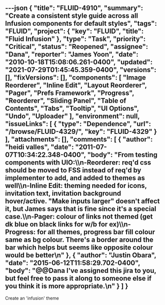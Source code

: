 ---json
{
  "title": "FLUID-4910",
  "summary": "Create a consistent style guide across all Infusion components for default styles",
  "tags": "FLUID",
  "project": {
    "key": "FLUID",
    "title": "Fluid Infusion"
  },
  "type": "Task",
  "priority": "Critical",
  "status": "Reopened",
  "assignee": "Dana",
  "reporter": "James Yoon",
  "date": "2010-10-18T15:08:06.261-0400",
  "updated": "2021-07-29T01:45:45.359-0400",
  "versions": [],
  "fixVersions": [],
  "components": [
    "Image Reorderer",
    "Inline Edit",
    "Layout Reorderer",
    "Pager",
    "Prefs Framework",
    "Progress",
    "Reorderer",
    "Sliding Panel",
    "Table of Contents",
    "Tabs",
    "Tooltip",
    "UI Options",
    "Undo",
    "Uploader"
  ],
  "environment": null,
  "issueLinks": [
    {
      "type": "Dependence",
      "url": "/browse/FLUID-4329/",
      "key": "FLUID-4329"
    }
  ],
  "attachments": [],
  "comments": [
    {
      "author": "heidi valles",
      "date": "2011-07-07T10:34:22.348-0400",
      "body": "From testing components with UIO:\\\n-Reorderer: req'd css should be moved to FSS instead of req'd by implementer to add, and added to themes as well\\\n-Inline Edit: theming needed for icons, invitation text, invitation background hover/active. \"Make inputs larger\" doesn't affect it, but James says that is fine since it's a special case.\\\n-Pager: colour of links not themed (get dk blue on black links for w/b for ex)\\\n-Progress: for all themes, progress bar fill colour same as bg colour. There's a border around the bar which helps but seems like opposite colour would be better\n"
    },
    {
      "author": "Justin Obara",
      "date": "2015-06-12T11:58:29.702-0400",
      "body": "@@Dana I've assigned this jira to you, but feel free to pass it along to someone else if you think it is more appropriate.\n"
    }
  ]
}
---
Create an 'infusion' theme

        